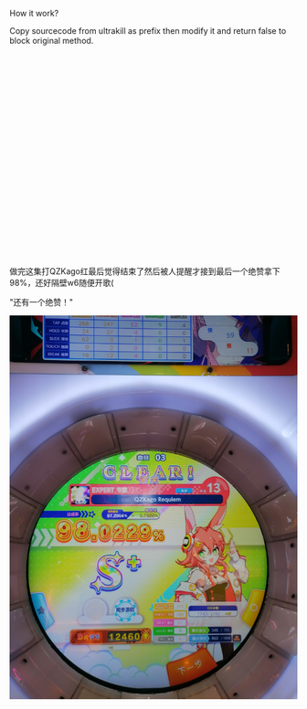 

How it work?

Copy sourcecode from ultrakill as prefix then modify it and return false to block original method.

<br><br><br><br><br><br><br><br><br><br><br><br><br><br><br><br><br><br><br><br><br>

做完这集打QZKago红最后觉得结束了然后被人提醒才接到最后一个绝赞拿下98%，还好隔壁w6随便开歌(

"还有一个绝赞！"

![Image](https://github.com/greycsont/Only/raw/main/docs/QZKago.jpg)